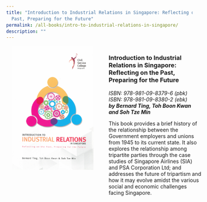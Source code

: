 ```yaml
---
title: "Introduction to Industrial Relations in Singapore: Reflecting on the
  Past, Preparing for the Future"
permalink: /all-books/intro-to-industrial-relations-in-singapore/
description: ""
---
```

<style>

	
.grid-container {
	display: grid;
	grid-template-columns: 50% 50%;
	grid-gap: 5%
	}
	
img {
		object-fit: contain;
		width: 100%;
		height: 80%;
	}	



</style>


<div class="grid-container">
	<div class="grid-child"><img src="/images/Books/Introduction%20to%20Industrial%20Relations%20in%20Singapore.png"></div>
	<div class="grid-child">
		<h3>Introduction to Industrial Relations in Singapore: Reflecting on the Past, Preparing for the Future</h3>
		<i>ISBN: 978-981-09-8379-6 (pbk)</i><br>
		<i>ISBN: 978-981-09-8380-2 (ebk)</i><br>
		<b><i>by Bernard Ting, Toh Boon Kwan and Soh Tze Min</i></b>
		<p>This book provides a brief history of the relationship between the Government employers and unions from 1945 to its current state. It also explores the relationship among tripartite parties through the case studies of Singapore Airlines (SIA) and PSA Corporation Ltd; and addresses the future of tripartism and how it may evolve amidst the various social and economic challenges facing Singapore.</p>
	</div>

</div>



<div>





</div>